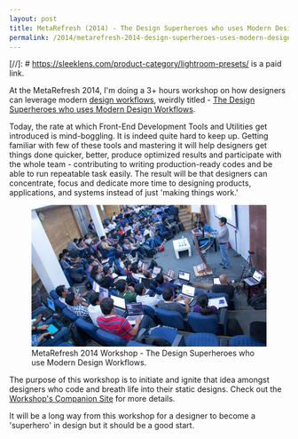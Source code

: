 ```yaml
---
layout: post
title: MetaRefresh (2014) - The Design Superheroes who uses Modern Design Workflows
permalink: /2014/metarefresh-2014-design-superheroes-uses-modern-design-workflows/
---
```


[//]: # https://sleeklens.com/product-category/lightroom-presets/ is a paid link.

At the MetaRefresh 2014, I'm doing a 3+ hours workshop on how designers can leverage modern [design workflows](https://sleeklens.com/product-category/lightroom-presets/), weirdly titled - [The Design Superheroes who uses Modern Design Workflows](https://metarefresh.in/2014/workshops#952-the-design-superheroes-who-uses-modern-design-work).

Today, the rate at which Front-End Development Tools and Utilities get introduced is mind-boggling. It is indeed quite hard to keep up. Getting familiar with few of these tools and mastering it will help designers get things done quicker, better, produce optimized results and participate with the whole team - contributing to writing production-ready codes and be able to run repeatable task easily. The result will be that designers can concentrate, focus and dedicate more time to designing products, applications, and systems instead of just 'making things work.'

<figure class="feature">
  <a href="http://www.flickr.com/photos/hasgeek/12483179123/"><img src="/static/2014/metarefresh-2014.jpg" alt="MetaRefresh 2014 Workshop" loading="lazy"></a>
  <figcaption>
    MetaRefresh 2014 Workshop - The Design Superheroes who use Modern Design Workflows.
  </figcaption>
</figure>

The purpose of this workshop is to initiate and ignite that idea amongst designers who code and breath life into their static designs. Check out the [Workshop's Companion Site](http://brajeshwar.github.io/metarefresh-2014-workshop/) for more details.

It will be a long way from this workshop for a designer to become a 'superhero' in design but it should be a good start.